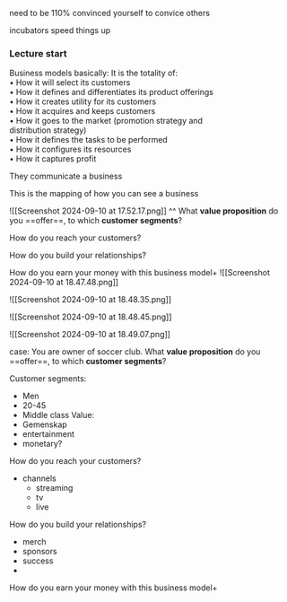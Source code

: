 need to be 110% convinced yourself to convice others 

incubators speed things up

### Lecture start


Business models basically:
It is the totality of:  
• How it will select its customers  
• How it defines and differentiates its product offerings  
• How it creates utility for its customers  
• How it acquires and keeps customers  
• How it goes to the market (promotion strategy and  
distribution strategy)  
• How it defines the tasks to be performed  
• How it configures its resources  
• How it captures profit


They communicate a business

This is the mapping of how you can see a business


![[Screenshot 2024-09-10 at 17.52.17.png]]
^^
What **value proposition** do you ==offer==, to which **customer segments**?

How do you reach your customers?

How do you build your relationships?

How do you earn your money with this business model+
![[Screenshot 2024-09-10 at 18.47.48.png]]

![[Screenshot 2024-09-10 at 18.48.35.png]]

![[Screenshot 2024-09-10 at 18.48.45.png]]


![[Screenshot 2024-09-10 at 18.49.07.png]]





case:
You are owner of soccer club.
What **value proposition** do you ==offer==, to which **customer segments**?

 Customer segments:
 - Men
 - 20-45
 - Middle class
 Value:
 - Gemenskap
 - entertainment
 - monetary?

How do you reach your customers?
- channels
	- streaming
	- tv
	- live

How do you build your relationships?
- merch
- sponsors
- success
- 

How do you earn your money with this business model+

